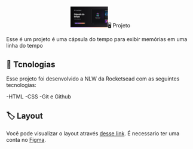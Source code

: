 <p align="center">
  <img src=".github/preview.png" alt="demostração do prejeto" width="100>
</p>

## 🖥️ Projeto
Esse é um projeto é uma cápsula do tempo para exibir memórias em uma linha do tempo

## 🚀 Tcnologias
Esse projeto foi desenvolvido a NLW da Rocketsead com as seguintes tecnologias:

-HTML
-CSS
-Git e Github

## 🏷️ Layout
Você pode visualizar o layout através
[desse link](https://www.figma.com/file/EkYbYlfw1DGJqzI5CXpWqx/C%C3%A1psula-do-tempo-%E2%80%A2-Trilha-Explorer-(Community)?type=design&node-id=306%3A84&t=zOrUZccOdoTC9rGO-1).
É necessario ter uma conta no [Figma](https://www.figma.com).
